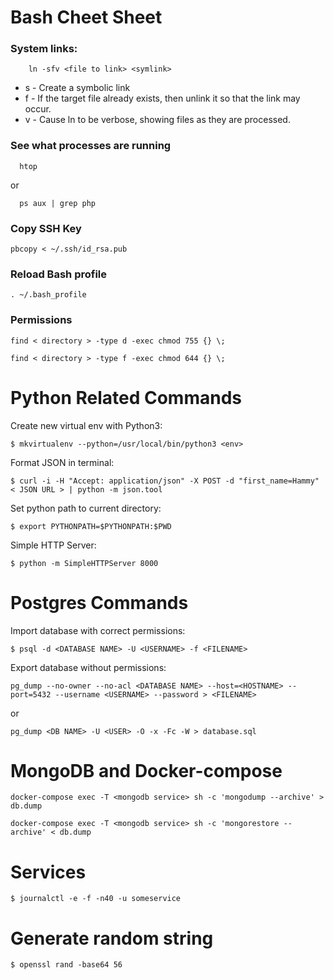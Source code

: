 # Bash Cheet Sheet

### System links:

```
	ln -sfv <file to link> <symlink>
```

* s - Create a symbolic link
* f - If the target file already exists, then unlink it so that the link may occur.
* v - Cause ln to be verbose, showing files as they are processed.

### See what processes are running

```
  htop
```

or

```
  ps aux | grep php
```

### Copy SSH Key
```pbcopy < ~/.ssh/id_rsa.pub```

### Reload Bash profile
```. ~/.bash_profile```

### Permissions

```
find < directory > -type d -exec chmod 755 {} \;
```
```
find < directory > -type f -exec chmod 644 {} \;
```


# Python Related Commands

Create new virtual env with Python3:

```
$ mkvirtualenv --python=/usr/local/bin/python3 <env>
```

Format JSON in terminal:

```
$ curl -i -H "Accept: application/json" -X POST -d "first_name=Hammy" < JSON URL > | python -m json.tool
```

Set python path to current directory:

```
$ export PYTHONPATH=$PYTHONPATH:$PWD
```

Simple HTTP Server:

```
$ python -m SimpleHTTPServer 8000
```

# Postgres Commands

Import database with correct permissions:

```
$ psql -d <DATABASE NAME> -U <USERNAME> -f <FILENAME>
```

Export database without permissions:

```
pg_dump --no-owner --no-acl <DATABASE NAME> --host=<HOSTNAME> --port=5432 --username <USERNAME> --password > <FILENAME>
```

or

```
pg_dump <DB NAME> -U <USER> -O -x -Fc -W > database.sql
```

# MongoDB and Docker-compose

```
docker-compose exec -T <mongodb service> sh -c 'mongodump --archive' > db.dump
```

```
docker-compose exec -T <mongodb service> sh -c 'mongorestore --archive' < db.dump
```



# Services

```
$ journalctl -e -f -n40 -u someservice
```

# Generate random string

```
$ openssl rand -base64 56
```
